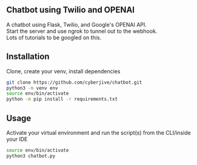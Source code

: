 ## Chatbot using Twilio and OPENAI

A chatbot using Flask, Twilio, and Google's OPENAI API. </br>
Start the server and use ngrok to tunnel out to the webhook. </br>
Lots of tutorials to be googled on this. </br>

## Installation

Clone, create your venv, install dependencies

```bash
git clone https://github.com/cyberjive/chatbot.git
python3 -m venv env
source env/bin/activate
python -m pip install -r requirements.txt
```

## Usage

Activate your virtual environment and run the script(s) from the 
CLI/inside your IDE


```bash
source env/bin/activate
python3 chatbot.py
```